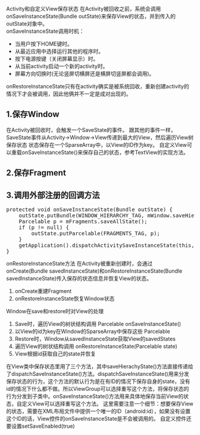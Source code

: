 Activity和自定义View保存状态
在Activity被回收之前，系统会调用onSaveInstanceState(Bundle outState)来保存View的状态，并到传入的outState对象中。          
onSaveInstanceState调用时机：      

* 当用户按下HOME键时。 
* 从最近应用中选择运行其他的程序时。       
* 按下电源按键（关闭屏幕显示）时。       
* 从当前activity启动一个新的activity时。       
* 屏幕方向切换时(无论竖屏切横屏还是横屏切竖屏都会调用)。 

onRestoreInstanceState只有在activity确实是被系统回收，重新创建activity的情况下才会被调用，因此他俩并不一定是成对出现的。     
    

1.保存Window
--------------------------------
在Activity被回收时，会触发一个SaveState的事件。
跟其他的事件一样，SaveState事件从Activity->Window->View传递到最大的View，然后遍历View树保存状态
状态保存在一个SparseArray中，以View的ID作为key。
自定义View可以重载onSaveInstanceState()来保存自己的状态，参考TextView的实现方法。

2.保存Fragment
------------------------------

3.调用外部注册的回调方法
------------------------------
<pre>
protected void onSaveInstanceState(Bundle outState) {
    outState.putBundle(WINDOW_HIERARCHY_TAG, mWindow.saveHierarchyState());
    Parcelable p = mFragments.saveAllState();
    if (p != null) {
        outState.putParcelable(FRAGMENTS_TAG, p);
    }
    getApplication().dispatchActivitySaveInstanceState(this, outState);
}
</pre>


onRestoreInstanceState方法
在Activity被重新创建时，会通过onCreate(Bundle savedInstanceState)和onRestoreInstanceState(Bundle savedInstanceState)传入保存的状态信息并恢复View的状态。           
1. onCreate重建Fragment       
2. onRestoreInstanceState恢复Window状态           


Window在save和restore时对View的处理

1. Save时，遍历View的树状结构调用 Parcelable onSaveInstanceState()
2. 以View的id为key在Window的SparseArray<Parcelable>中保存这些 Parcelable
3. Restore时，Window从savedInstanceState获取View的savedStates
4. 遍历View的树状结构调用 onRestoreInstanceState(Parcelable state)
5. View根据id获取自己的state并恢复

在View类中保存状态里用了三个方法，其中saveHierachyState()方法直接传递给了dispatchSaveInstanceState()方法。dispatchSaveInstanceState()用来分发保存状态的行为，这个方法的默认行为是在有ID的情况下保存自身的state，没有id的情况下什么都不做。所以ViewGroup可以选择重写这个方法，将保存状态的行为分发到子类中。onSaveInstanceState()方法用来具体地保存当前View的状态，自定义View可以选择重写这个方法。
这里需要注意一个细节：想要保存View的状态，需要在XML布局文件中提供一个唯一的ID（android:id），如果没有设置这个ID的话，View控件的onSaveInstanceState是不会被调用的。
自定义控件还要设置setSaveEnabled(true)